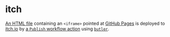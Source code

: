 # itch

[An HTML file](itch/index.html) containing an `<iframe>` pointed
at [GitHub Pages](https://benrosen.github.io/letter-threader/) is deployed
to [itch.io](https://brosen.itch.io/letter-threader) by [a `Publish` workflow action](.github/workflows/publish.yml)
using [`butler`](https://itch.io/docs/butler/).



